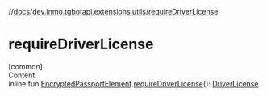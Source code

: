 //[docs](../../index.md)/[dev.inmo.tgbotapi.extensions.utils](index.md)/[requireDriverLicense](require-driver-license.md)



# requireDriverLicense  
[common]  
Content  
inline fun [EncryptedPassportElement](../dev.inmo.tgbotapi.types.passport.encrypted.abstracts/-encrypted-passport-element/index.md).[requireDriverLicense](require-driver-license.md)(): [DriverLicense](../dev.inmo.tgbotapi.types.passport.encrypted/-driver-license/index.md)  



